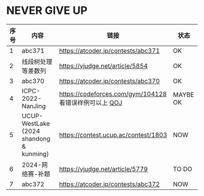 # NEVER GIVE UP

| 序号 | 内容                                         | 链接                                                         | 状态     |
| ---- | -------------------------------------------- | ------------------------------------------------------------ | -------- |
| 1    | abc371                                       | https://atcoder.jp/contests/abc371                           | OK       |
| 2    | 线段树处理等差数列                           | https://vjudge.net/article/5854                              | OK       |
| 3    | abc370                                       | https://atcoder.jp/contests/abc370                           | OK       |
| 4    | ICPC-2022-NanJing                            | https://codeforces.com/gym/104128<br />看错误样例可以上 [QOJ](https://qoj.ac/contest/1093) | MAYBE OK |
| 5    | UCUP-WestLake<br />(2024 shandong & kunming) | https://contest.ucup.ac/contest/1803                         | NOW      |
| 6    | 2024-网络赛-补题                             | https://vjudge.net/article/5779                              | TO DO    |
| 7    | abc372                                       | https://atcoder.jp/contests/abc372                           | NOW      |

